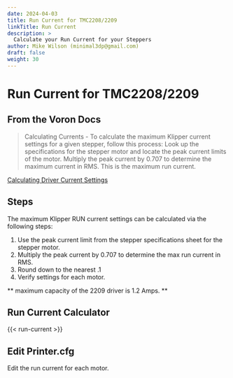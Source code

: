 ```yaml
---
date: 2024-04-03
title: Run Current for TMC2208/2209
linkTitle: Run Current
description: >
  Calculate your Run Current for your Steppers
author: Mike Wilson (minimal3dp@gmail.com)
draft: false
weight: 30
---
```


# Run Current for TMC2208/2209

## From the Voron Docs

> Calculating Currents - To calculate the maximum Klipper current settings for a given stepper, follow this process: Look up the specifications for the stepper motor and locate the peak current limits of the motor. Multiply the peak current by 0.707 to determine the maximum current in RMS. This is the maximum run current.

[Calculating Driver Current Settings](https://docs.vorondesign.com/community/howto/120decibell/calculating_driver_current.html#:~:text=Calculating%20Currents,is%20the%20maximum%20run%20current.)

## Steps

The maximum Klipper RUN current settings can be calculated via the following steps:

1. Use the peak current limit from the stepper specifications sheet for the stepper motor.
2. Multiply the peak current by 0.707 to determine the max run current in RMS.
3. Round down to the nearest .1
4. Verify settings for each motor. 

** maximum capacity of the 2209 driver is 1.2 Amps. **

## Run Current Calculator

{{< run-current >}}

## Edit Printer.cfg

Edit the run current for each motor. 

```

```
